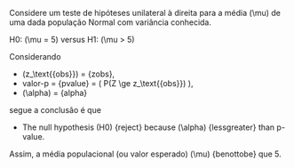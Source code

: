
Considere um teste de hipóteses unilateral à direita para a média \(\mu\) de uma dada população Normal com variância conhecida.


H0: \(\mu = 5\) versus  H1: \(\mu > 5\)

Considerando

* \(z_\text{{obs}}\) = {zobs},
* valor-p = {pvalue} = \( P(Z \ge  z_\text{{obs}}) \),
* \(\alpha\) = {alpha}

segue a conclusão é que

* The null hypothesis (H0) {reject} because \(\alpha\) {lessgreater} than p-value.

Assim, a média populacional (ou valor esperado) \(\mu\) {benottobe} que 5.
